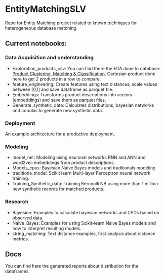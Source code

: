 # EntityMatchingSLV
Repo for Entity Matching project related to known techniques for heterogeneous database matching.

## Current notebooks:
### Data Acquisition and understanding
- Exploration_products_csv: You can find there the EDA done to database: [Product Clustering, Matching & Classification](https://www.kaggle.com/datasets/lakritidis/product-clustering-matching-classification). Cartesian product done here to get 2 products in a row to compare.
- feature_engineering: Create features using text distances, scale values between [0,1] and save dataframe as parquet file.
- Embeddings: Transforms product descriptions into vectors (embeddings) and save them as parquet files. 
- Generate_synthetic_data: Calculates distributions, bayesian networks and copulas to generate new synthetic data.
### Deployment
An example architecture for a productive deployment.
### Modeling
- model_net: Modeling using neuronal networks RNN and ANN and word2vec embeddings from product descriptions.
- Models_cpus: Bayesian Naive Bayes models and traditionals modeling.
- traditiona_model: Scikit learn Multi-layer Perceptron neural network training.
- Training_Synthetic_data: Training Bernoulli NB using more than 1 million new synthetic records for matched products.
### Research
- Bayesion: Examples to calculate bayesian networks and CPDs based on observed data.
- Naive_Bayes: Examples for using Scikit-learn Naive Bayes models and how to interpret resulting models.
- string_matching: Text distance examples, first analysis about distance metrics.
## Docs
You can find here the generated reports about distribution for the dataframes.